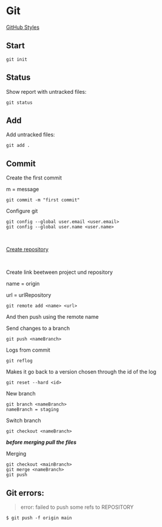 # Git

[GitHub Styles](https://docs.github.com/pt/get-started/writing-on-github/getting-started-with-writing-and-formatting-on-github/basic-writing-and-formatting-syntax)

<h2>Start</h2>

```
git init
```

<h2>Status</h2>

Show report with untracked files:

```
git status
```

<h2>Add</h2>

Add untracked files:

```
git add .
```

<h2>Commit</h2>

Create the first commit

m = message
```
git commit -m "first commit"
```

Configure git

```
git config --global user.email <user.email>
git config --global user.name <user.name>
```

<br>

[Create repository](https://github.com/new)

<br>

Create link beetween project und repository

name = origin

url = urlRepository

```
git remote add <name> <url>
```

And then push using the remote name

Send changes to a branch

```
git push <nameBranch>
```

Logs from commit

```
git reflog
```

Makes it go back to a version chosen through the id of the log

```
git reset --hard <id>
```

New branch

```
git branch <nameBranch>
nameBranch = staging
```

Switch branch

```
git checkout <nameBranch>
```

**_before merging pull the files_**

Merging

```
git checkout <mainBranch>
git merge <nameBranch>
git push
```


<h2>Git errors:</h2>

> error: failed to push some refs to REPOSITORY

```
$ git push -f origin main
```




